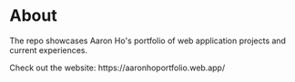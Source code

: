 # About

<p>The repo showcases Aaron Ho's portfolio of web application projects and current experiences.</p>
<p>Check out the website: https://aaronhoportfolio.web.app/</p>

